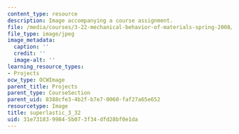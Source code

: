 ```yaml
---
content_type: resource
description: Image accompanying a course assignment.
file: /media/courses/3-22-mechanical-behavior-of-materials-spring-2008/31e7318399845b073f34dfd28bf0e1da_superlastic_3_32.jpg
file_type: image/jpeg
image_metadata:
  caption: ''
  credit: ''
  image-alt: ''
learning_resource_types:
- Projects
ocw_type: OCWImage
parent_title: Projects
parent_type: CourseSection
parent_uid: 8388cfe3-4b2f-b7e7-0060-faf27a65e652
resourcetype: Image
title: superlastic_3_32
uid: 31e73183-9984-5b07-3f34-dfd28bf0e1da
---
```

